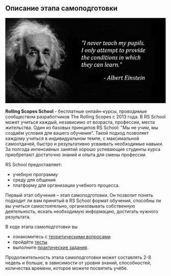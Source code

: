 ## Описание этапа самоподготовки
![](stage0/images/description.png)

**Rolling Scopes School** - бесплатные онлайн-курсы, проводимые сообществом разработчиков The Rolling Scopes с 2013 года. В RS School может учиться каждый, независимо от возраста, профессии, места жительства. Один из базовых принципов RS School: "Мы не учим, мы создаём условия для вашего обучения". Такой подход позволяет каждому учиться в индивидуальном темпе, с максимальной самоотдачей, быстро и результативно усваивать необходимые навыки. За полгода интенсивных занятий хорошо успевающие студенты курса приобретают достаточно знаний и опыта для смены профессии. 

RS School предоставляет: 
- учебную программу
- среду для общения
- платформу для организации учебного процесса.  

Первый этап обучения – этап самоподготовки. Он позволит понять подходит ли вам принятый в RS School формат обучения, способны ли вы учиться самостоятельно, организовывать собственную деятельность, искать необходимую информацию, достигать нужного результата.

В ходе этапа самоподготовки вы
- ознакомитесь с [теоретическими вопросами](stage0/materials/index)
- пройдёте [тесты](stage0/tests/index)
- выполните [практические задания](stage0/tasks/index).

Продолжительность этапа самоподготовки может составлять 2-8 недель и больше, в зависимости от уровня знаний, способностей, количества времени, которое можете посвятить учёбе.